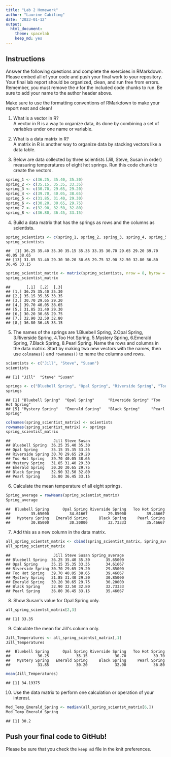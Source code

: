 ```yaml
---
title: "Lab 2 Homework"
author: "Laurine Cabiling"
date: "2023-01-12"
output:
  html_document: 
    theme: spacelab
    keep_md: yes
---
```


## Instructions
Answer the following questions and complete the exercises in RMarkdown. Please embed all of your code and push your final work to your repository. Your final lab report should be organized, clean, and run free from errors. Remember, you must remove the `#` for the included code chunks to run. Be sure to add your name to the author header above.  

Make sure to use the formatting conventions of RMarkdown to make your report neat and clean!  

1. What is a vector in R?  
A vector in R is a way to organize data, its done by combining a set of variables under one name or variable. 

2. What is a data matrix in R?  
A matrix in R is another way to organize data by stacking vectors like a data table. 

3. Below are data collected by three scientists (Jill, Steve, Susan in order) measuring temperatures of eight hot springs. Run this code chunk to create the vectors.  

```r
spring_1 <- c(36.25, 35.40, 35.30)
spring_2 <- c(35.15, 35.35, 33.35)
spring_3 <- c(30.70, 29.65, 29.20)
spring_4 <- c(39.70, 40.05, 38.65)
spring_5 <- c(31.85, 31.40, 29.30)
spring_6 <- c(30.20, 30.65, 29.75)
spring_7 <- c(32.90, 32.50, 32.80)
spring_8 <- c(36.80, 36.45, 33.15)
```

4. Build a data matrix that has the springs as rows and the columns as scientists.  

```r
spring_scientists <- c(spring_1, spring_2, spring_3, spring_4, spring_5, spring_6, spring_7, spring_8)
spring_scientists
```

```
##  [1] 36.25 35.40 35.30 35.15 35.35 33.35 30.70 29.65 29.20 39.70 40.05 38.65
## [13] 31.85 31.40 29.30 30.20 30.65 29.75 32.90 32.50 32.80 36.80 36.45 33.15
```

```r
spring_scientist_matrix <- matrix(spring_scientists, nrow = 8, byrow = T)
spring_scientist_matrix
```

```
##       [,1]  [,2]  [,3]
## [1,] 36.25 35.40 35.30
## [2,] 35.15 35.35 33.35
## [3,] 30.70 29.65 29.20
## [4,] 39.70 40.05 38.65
## [5,] 31.85 31.40 29.30
## [6,] 30.20 30.65 29.75
## [7,] 32.90 32.50 32.80
## [8,] 36.80 36.45 33.15
```

5. The names of the springs are 1.Bluebell Spring, 2.Opal Spring, 3.Riverside Spring, 4.Too Hot Spring, 5.Mystery Spring, 6.Emerald Spring, 7.Black Spring, 8.Pearl Spring. Name the rows and columns in the data matrix. Start by making two new vectors with the names, then use `colnames()` and `rownames()` to name the columns and rows.

```r
scientists <- c("Jill", "Steve", "Susan")
scientists
```

```
## [1] "Jill"  "Steve" "Susan"
```

```r
springs <- c("Bluebell Spring", "Opal Spring", "Riverside Spring", "Too Hot Spring", "Mystery Spring", "Emerald Spring", "Black Spring", "Pearl Spring")
springs
```

```
## [1] "Bluebell Spring"  "Opal Spring"      "Riverside Spring" "Too Hot Spring"  
## [5] "Mystery Spring"   "Emerald Spring"   "Black Spring"     "Pearl Spring"
```

```r
colnames(spring_scientist_matrix) <- scientists
rownames(spring_scientist_matrix) <- springs
spring_scientist_matrix
```

```
##                   Jill Steve Susan
## Bluebell Spring  36.25 35.40 35.30
## Opal Spring      35.15 35.35 33.35
## Riverside Spring 30.70 29.65 29.20
## Too Hot Spring   39.70 40.05 38.65
## Mystery Spring   31.85 31.40 29.30
## Emerald Spring   30.20 30.65 29.75
## Black Spring     32.90 32.50 32.80
## Pearl Spring     36.80 36.45 33.15
```

6. Calculate the mean temperature of all eight springs.

```r
Spring_average = rowMeans(spring_scientist_matrix)
Spring_average
```

```
##  Bluebell Spring      Opal Spring Riverside Spring   Too Hot Spring 
##         35.65000         34.61667         29.85000         39.46667 
##   Mystery Spring   Emerald Spring     Black Spring     Pearl Spring 
##         30.85000         30.20000         32.73333         35.46667
```

7. Add this as a new column in the data matrix.  

```r
all_spring_scientst_matrix <- cbind(spring_scientist_matrix, Spring_average)
all_spring_scientst_matrix
```

```
##                   Jill Steve Susan Spring_average
## Bluebell Spring  36.25 35.40 35.30       35.65000
## Opal Spring      35.15 35.35 33.35       34.61667
## Riverside Spring 30.70 29.65 29.20       29.85000
## Too Hot Spring   39.70 40.05 38.65       39.46667
## Mystery Spring   31.85 31.40 29.30       30.85000
## Emerald Spring   30.20 30.65 29.75       30.20000
## Black Spring     32.90 32.50 32.80       32.73333
## Pearl Spring     36.80 36.45 33.15       35.46667
```

8. Show Susan's value for Opal Spring only.

```r
all_spring_scientst_matrix[2,3]
```

```
## [1] 33.35
```

9. Calculate the mean for Jill's column only.  

```r
Jill_Temperatures <- all_spring_scientst_matrix[,1]
Jill_Temperatures
```

```
##  Bluebell Spring      Opal Spring Riverside Spring   Too Hot Spring 
##            36.25            35.15            30.70            39.70 
##   Mystery Spring   Emerald Spring     Black Spring     Pearl Spring 
##            31.85            30.20            32.90            36.80
```

```r
mean(Jill_Temperatures)
```

```
## [1] 34.19375
```

10. Use the data matrix to perform one calculation or operation of your interest.

```r
Med_Temp_Emerald_Spring <- median(all_spring_scientst_matrix[6,])
Med_Temp_Emerald_Spring
```

```
## [1] 30.2
```

## Push your final code to GitHub!
Please be sure that you check the `keep md` file in the knit preferences.  
